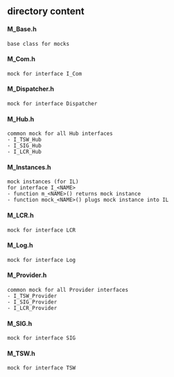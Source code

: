 ## directory content

#### M_Base.h
```
base class for mocks
```

#### M_Com.h
```
mock for interface I_Com
```

#### M_Dispatcher.h
```
mock for interface Dispatcher
```

#### M_Hub.h
```
common mock for all Hub interfaces
- I_TSW_Hub
- I_SIG_Hub
- I_LCR_Hub
```

#### M_Instances.h
```
mock instances (for IL)
for interface I_<NAME>
- function m_<NAME>() returns mock instance
- function mock_<NAME>() plugs mock instance into IL
```

#### M_LCR.h
```
mock for interface LCR
```

#### M_Log.h
```
mock for interface Log
```

#### M_Provider.h
```
common mock for all Provider interfaces
- I_TSW_Provider
- I_SIG_Provider
- I_LCR_Provider
```

#### M_SIG.h
```
mock for interface SIG
```

#### M_TSW.h
```
mock for interface TSW
```
